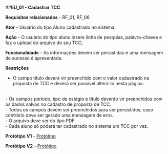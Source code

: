 ##**EU_01 - Cadastrar TCC**

**Requisitos relacionados** - RF_01, RF_06

**Ator** - Usuário do tipo Aluno cadastrado no sistema.

**Ação** - O usuário do tipo aluno insere linha de pesquisa, palavra-chaves e faz o upload do arquivo do seu TCC;

**Funcionalidade** - As informações devem ser persistidas e uma mensagem de sucesso é  apresentada. 

**Restrições**
- O campo título deverá vir preenchido com o valor cadastrado na proposta de TCC e deverá ser possível alterá-lo nesta página.
<br>
- Os campos período, tipo de estágio e título deverão vir preenchidos com os dados salvos no cadastro de proposta de TCC.
<br>
- Todos os campos devem ser preenchidos para ser persistidos, caso contrário deve ser gerado uma mensagem de erro.
<br>
- O arquivo deve ser do tipo PDF.
<br>
- Cada aluno só poderá ter cadastrado no sistema um TCC por vez.
<br>

**Protótipo V1** - [Protótipo](https://projects.invisionapp.com/d/main#/console/9479601/202944919/preview)

**Protótipo V2** - [Protótipo](https://drive.google.com/open?id=0B_A4Vwr_SVngY2l5Q2o2b2RwY0U)



